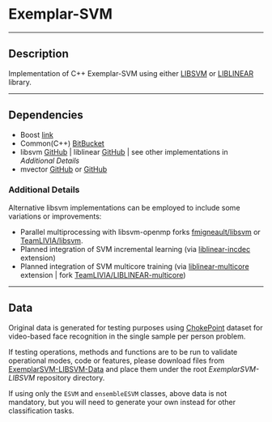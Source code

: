 # Exemplar-SVM

---

## Description

Implementation of C++ Exemplar-SVM using either [LIBSVM](https://github.com/cjlin1/libsvm) or [LIBLINEAR](https://github.com/cjlin1/liblinear) library.

---

## Dependencies

* Boost [link](http://www.boost.org/)
* Common(C++) [BitBucket](https://bitbucket.org/TeamLIVIA/common-cpp)
* libsvm [GitHub](https://github.com/cjlin1/libsvm) | liblinear [GitHub](https://github.com/cjlin1/liblinear) | see other implementations in *Additional Details*
* mvector [GitHub](https://github.com/carlobaldassi/mvector) or [GitHub](https://github.com/fmigneault/mvector)

### Additional Details

Alternative libsvm implementations can be employed to include some variations or improvements: 

* Parallel multiprocessing with libsvm-openmp forks [fmigneault/libsvm](https://github.com/fmigneault/libsvm/tree/v322-openmp-win64-bins) or [TeamLIVIA/libsvm](https://bitbucket.org/TeamLIVIA/libsvm/branch/v322-openmp-win64-bins). 
* Planned integration of SVM incremental learning (via [liblinear-incdec](https://www.csie.ntu.edu.tw/~cjlin/papers/ws/) extension)  
* Planned integration of SVM multicore training (via [liblinear-multicore](https://www.csie.ntu.edu.tw/~cjlin/libsvmtools/multicore-liblinear/) extension | fork [TeamLIVIA/LIBLINEAR-multicore](https://bitbucket.org/TeamLIVIA/liblinear-multicore))

---

## Data

Original data is generated for testing purposes using [ChokePoint](http://arma.sourceforge.net/chokepoint/) dataset for video-based face recognition in the single sample per person problem.

If testing operations, methods and functions are to be run to validate operational modes, code or features, please download files from [ExemplarSVM-LIBSVM-Data](https://drive.google.com/drive/folders/0Bw9khIGD6JbbRzFfVDJ3cFNTM3c?usp=sharing) and place them under the root *ExemplarSVM-LIBSVM* repository directory.

If using only the `ESVM` and `ensembleESVM` classes, above data is not mandatory, but you will need to generate your own instead for other classification tasks.

